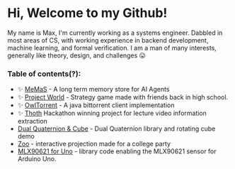 # Hi, Welcome to my Github!
My name is Max, I'm currently working as a systems engineer. Dabbled in most areas of CS, with working experience in backend development, machine learning, and formal verification. I am a man of many interests, generally like theory, design, and challenges 😛

### Table of contents(?):
- ✨ [MeMaS](https://github.com/memas-ai/MeMaS) - A long term memory store for AI Agents
- ✨ [Project World](https://github.com/maxyu1115/ProjectWorld) - Strategy game made with friends back in high school.
- ✨ [OwlTorrent](https://github.com/maxyu1115/owltorrent) - A java bittorrent client implementation
- ✨ [Thoth](https://github.com/maxyu1115/thoth) Hackathon winning project for lecture video information extraction 
- [Dual Quaternion & Cube](https://github.com/maxyu1115/DualQuaternionCube) - Dual Quaternion library and rotating cube demo
- [Zoo](https://github.com/maxyu1115/Zoo) - interactive projection made for a college party
- [MLX90621 for Uno](https://github.com/maxyu1115/MLX90621_Uno) - library code enabling the MLX90621 sensor for Arduino Uno. 
